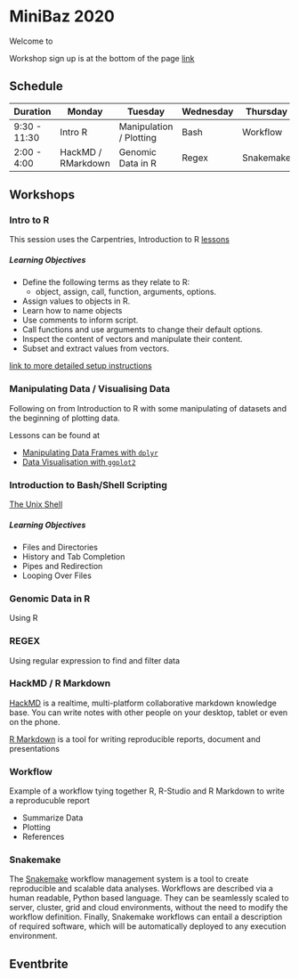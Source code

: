 # MiniBaz 2020

Welcome to 

Workshop sign up is at the bottom of the page [link]()

## Schedule

| Duration | Monday | Tuesday | Wednesday | Thursday |
|---|---|---|---|---|
9:30 - 11:30| Intro R | Manipulation / Plotting | Bash | Workflow |
2:00 - 4:00 | HackMD / RMarkdown | Genomic Data in R | Regex | Snakemake | 

## Workshops

### Intro to R
This session uses the Carpentries, Introduction to R [lessons](https://datacarpentry.org/R-ecology-lesson/01-intro-to-r.html)

##### Learning Objectives
* Define the following terms as they relate to R: 
    - object, assign, call, function, arguments, options.
* Assign values to objects in R.
* Learn how to name objects
* Use comments to inform script.
* Call functions and use arguments to change their default options.
* Inspect the content of vectors and manipulate their content.
* Subset and extract values from vectors.

[link to more detailed setup instructions](https://datacarpentry.org/R-ecology-lesson/index.html#setup_instructions)

### Manipulating Data / Visualising Data
Following on from Introduction to R with some manipulating of datasets and the beginning of plotting data.

Lessons can be found at
* [Manipulating Data Frames with ```dplyr```](https://datacarpentry.org/R-ecology-lesson/03-dplyr.html)
* [Data Visualisation with ```ggplot2```](https://datacarpentry.org/R-ecology-lesson/04-visualization-ggplot2.html)

### Introduction to Bash/Shell Scripting
[The Unix Shell](https://swcarpentry.github.io/shell-novice/) 

##### Learning Objectives
* Files and Directories
* History and Tab Completion
* Pipes and Redirection
* Looping Over Files

### Genomic Data in R
Using R

### REGEX
Using regular expression to find and filter data

### HackMD / R Markdown

[HackMD](https://hackmd.io/) is a realtime, multi-platform collaborative markdown knowledge base.
You can write notes with other people on your desktop, tablet or even on the phone.

[R Markdown](https://rmarkdown.rstudio.com/) is a tool for writing reproducible reports, document and presentations

### Workflow
Example of a workflow tying together R, R-Studio and R Markdown to write a reproducuble report
  * Summarize Data
  * Plotting
  * References

### Snakemake
The [Snakemake](https://snakemake.readthedocs.io/en/stable/) workflow management system is a tool to create reproducible and scalable data analyses. Workflows are described via a human readable, Python based language. They can be seamlessly scaled to server, cluster, grid and cloud environments, without the need to modify the workflow definition. Finally, Snakemake workflows can entail a description of required software, which will be automatically deployed to any execution environment.


## Eventbrite
